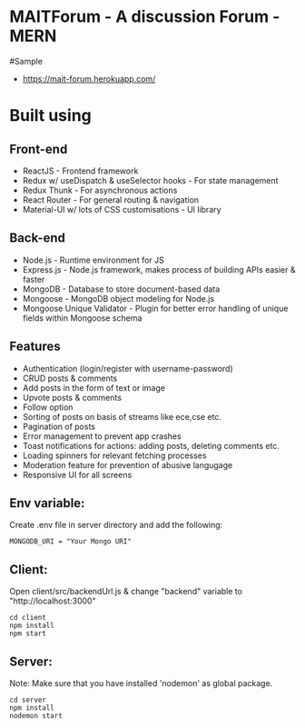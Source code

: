 # MAITForum - A discussion Forum - MERN

#Sample
* https://mait-forum.herokuapp.com/

# Built using
## Front-end
* ReactJS - Frontend framework <br>
* Redux w/ useDispatch & useSelector hooks - For state management <br>
* Redux Thunk - For asynchronous actions <br>
* React Router - For general routing & navigation <br>
* Material-UI w/ lots of CSS customisations - UI library <br>
## Back-end
* Node.js - Runtime environment for JS <br>
* Express.js - Node.js framework, makes process of building APIs easier & faster <br>
* MongoDB - Database to store document-based data <br>
* Mongoose - MongoDB object modeling for Node.js <br>
* Mongoose Unique Validator - Plugin for better error handling of unique fields within Mongoose schema <br>
## Features
* Authentication (login/register with username-password) <br>
* CRUD posts & comments <br>
* Add posts in the form of text or image <br>
* Upvote posts & comments <br>
* Follow option <br>
* Sorting of posts on basis of streams like ece,cse etc. <br>
* Pagination of posts <br>
* Error management to prevent app crashes <br>
* Toast notifications for actions: adding posts, deleting comments etc. <br>
* Loading spinners for relevant fetching processes <br>
* Moderation feature for prevention of abusive langugage <br>
* Responsive UI for all screens <br>

## Env variable:
Create .env file in server directory and add the following: <br>

```
MONGODB_URI = "Your Mongo URI"
```

## Client:
Open client/src/backendUrl.js & change "backend" variable to "http://localhost:3000"
```
cd client
npm install
npm start
```
## Server:
Note: Make sure that you have installed 'nodemon' as global package.
```
cd server
npm install
nodemon start
```
